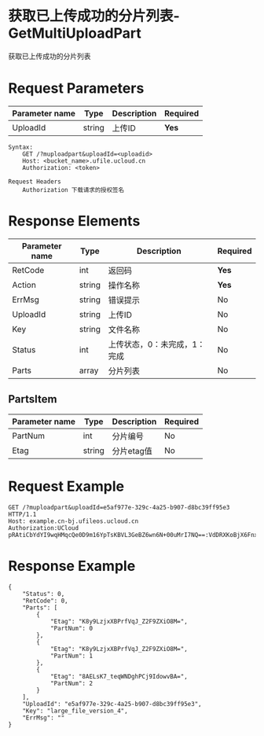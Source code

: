 # 获取已上传成功的分片列表-GetMultiUploadPart

获取已上传成功的分片列表

# Request Parameters
|Parameter name|Type|Description|Required|
|---|---|---|---|
|UploadId|string|上传ID|**Yes**|

``` 
Syntax:
	GET /?muploadpart&uploadId=<uploadid>
	Host: <bucket_name>.ufile.ucloud.cn
	Authorization: <token> 

Request Headers
	Authorization 下载请求的授权签名
```

# Response Elements
|Parameter name|Type|Description|Required|
|---|---|---|---|
|RetCode|int|返回码|**Yes**|
|Action|string|操作名称|**Yes**|
|ErrMsg|string|错误提示|No|
|UploadId|string|上传ID|No|
|Key|string|文件名称|No|
|Status|int|上传状态，0：未完成，1：完成|No|
|Parts|array|分片列表|No|

## PartsItem
|Parameter name|Type|Description|Required|
|---|---|---|---|
|PartNum|int|分片编号|No|
|Etag|string|分片etag值|No|

# Request Example
```
GET /?muploadpart&uploadId=e5af977e-329c-4a25-b907-d8bc39ff95e3 HTTP/1.1
Host: example.cn-bj.ufileos.ucloud.cn
Authorization:UCloud pRAtiCbYdYI9wqHMqcQe0D9m16YpTsKBVL3GeBZ6wn6N+00uMrI7NQ==:VdDRXKoBjX6FnxjOz+HbLtswW50=
```

# Response Example
```
{
    "Status": 0, 
    "RetCode": 0, 
    "Parts": [
        {
            "Etag": "K8y9LzjxXBPrfVqJ_Z2F9ZXiO8M=", 
            "PartNum": 0
        }, 
        {
            "Etag": "K8y9LzjxXBPrfVqJ_Z2F9ZXiO8M=", 
            "PartNum": 1
        }, 
        {
            "Etag": "8AELsK7_teqWNDghPCj9IdowvBA=", 
            "PartNum": 2
        }
    ], 
    "UploadId": "e5af977e-329c-4a25-b907-d8bc39ff95e3", 
    "Key": "large_file_version_4", 
    "ErrMsg": ""
}
```

